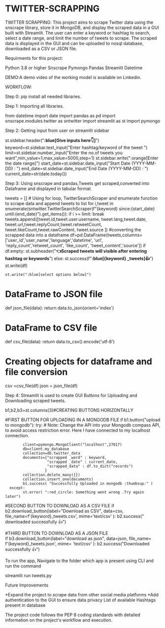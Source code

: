 # TWITTER-SCRAPPING
TWITTER SCRAPPING:
    This project aims to scrape Twitter data using the snscrape library, store it in MongoDB, and display the scraped data in a GUI built with Streamlit. The user can enter a keyword or hashtag to search, select a date range, and limit the number of tweets to scrape. The scraped data is displayed in the GUI and can be uploaded to nosql database, downloaded as a CSV or JSON file.

Requirments for this project:

Python 3.8 or higher
Snscrape
Pymongo
Pandas
Streamlit
Datetime


DEMO:A demo video of the working model is available on  Linkedin.

  


WORKFLOW:

Step 0: pip install all needed libraries.

Step 1: Importing all libraries.

from datetime import date
import pandas as pd
import snscrape.modules.twitter as sntwitter
import streamlit as st
import pymongo

Step 2: Getting input from user on streamlit sidebar


st.sidebar.header("**:blue[Give inputs here:point_down:]**")
keyword=st.sidebar.text_input("Enter hashtag/keyword of the tweet ")
limit=st.sidebar.number_input("Enter the no.of tweets you want",min_value=1,max_value=5000,step=1)
st.sidebar.write(":orange[Enter the date range]")
start_date=st.sidebar.date_input("Start Date (YYYY-MM-DD) : ")
end_date=st.sidebar.date_input("End Date (YYYY-MM-DD) : ")
current_date=str(date.today())

Step 3: Using snscrape and pandas,Tweets get scraped,converted into Dataframe and displayed in tabular format.

tweets = []
    # Using for loop, TwitterSearchScraper and enumerate function to scrape data and append tweets to list
    for i,tweet in enumerate(sntwitter.TwitterSearchScraper(f"{keyword} since:{start_date} until:{end_date}").get_items()):
        if i >= limit:
            break
        tweets.append([tweet.id,tweet.user.username,
                            tweet.lang,tweet.date,
                            tweet.url,tweet.replyCount,tweet.retweetCount,
                            tweet.likeCount,tweet.rawContent,
                            tweet.source
                           ])
#converting the scrapped data into a dataframe
df=pd.DataFrame(tweets,columns=['user_id','user_name','language','datetime',
                               'url', 'reply_count','retweet_count',      'like_count', 
                              'tweet_content','source'])
if df.empty:
    st.subheader("**:point_left:Scraped tweets will visible after entering hashtag or keywords**")
else:
    st.success(f"**:blue[{keyword} _tweets]:thumbsup:**")
    st.write(df)

    st.write(":blue[select options below]")
    
    
# DataFrame to JSON file
def json_file(data):
    return data.to_json(orient='index')

# DataFrame to CSV file
def csv_file(data):
    return data.to_csv().encode('utf-8')


# Creating objects for dataframe and file conversion
csv =csv_file(df)
json = json_file(df)



           
Step 4: Streamlit is used to create GUI Buttons for Uploading and Downloading scraped tweets.


b1,b2,b3=st.columns(3)#CREATING BUTTONS HORIZONTALLY

#FIRST BUTTON FOR UPLOADING IN A MONGODB FILE
if b1.button("upload to mongodb"):
      try:
            # Note: Change the API into your Mongodb compass API, to avoid access restriction error. Here I have connected to my localhost connection.

            client=pymongo.MongoClient("localhost",27017)
            db=client.my_database
            collection=db.twitter_data
            documents={"scrapped _word" : keyword,
                       "scrapped _date" : current_date,
                       "scrapped_data" : df.to_dict("records")
                      }  
            collection.delete_many({})
            collection.insert_one(documents)
            b1.success( "Successfully Uploaded in mongodb :thumbsup:" )
      except:
            st.error( ":red_circle: Something went wrong .Try again later")


#SECOND BUTTON TO DOWNLOAD AS A CSV FILE
if b2.download_button(label="Download as CSV",
                      data=csv,
                      file_name=f'{keyword}_tweets.csv',
                      mime='text/csv'
                     ):
      b2.success(" downloaded successfully :thumbsup:")
      

 #THIRD BUTTON TO DOWNLOAD AS A JSON FILE        
if b3.download_button(label="download as json",
                      data=json,
                      file_name= f'{keyword}_tweets.json',
                      mime= 'text/csv'
                      ):
      b2.success("Downloaded successfully :thumbsup:")
           




To run the app, Navigate to the folder which app is present using CLI and run the command

streamlit run tweets.py


Future Improvements

*Expand the project to scrape data from other social media platforms
*Add authentication to the GUI to ensure data privacy
 List of available Hashtags present in database
 
The project code follows the PEP 8 coding standards with detailed information on the project's workflow and execution.

